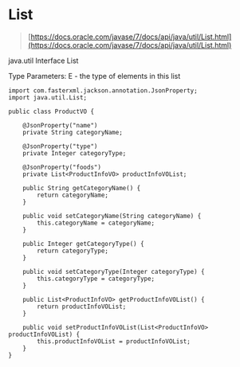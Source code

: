 # List

> [https://docs.oracle.com/javase/7/docs/api/java/util/List.html](https://docs.oracle.com/javase/7/docs/api/java/util/List.html)

java.util Interface List

Type Parameters: E - the type of elements in this list

```text
import com.fasterxml.jackson.annotation.JsonProperty;
import java.util.List;

public class ProductVO {

    @JsonProperty("name")
    private String categoryName;

    @JsonProperty("type")
    private Integer categoryType;

    @JsonProperty("foods")
    private List<ProductInfoVO> productInfoVOList;

    public String getCategoryName() {
        return categoryName;
    }

    public void setCategoryName(String categoryName) {
        this.categoryName = categoryName;
    }

    public Integer getCategoryType() {
        return categoryType;
    }

    public void setCategoryType(Integer categoryType) {
        this.categoryType = categoryType;
    }

    public List<ProductInfoVO> getProductInfoVOList() {
        return productInfoVOList;
    }

    public void setProductInfoVOList(List<ProductInfoVO> productInfoVOList) {
        this.productInfoVOList = productInfoVOList;
    }
}
```

